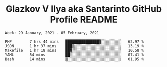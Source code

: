<h1 align="center">Glazkov V Ilya aka Santarinto GitHub Profile README</h1>

<!--START_SECTION:waka-->
```text
Week: 29 January, 2021 - 05 February, 2021

PHP        7 hrs 44 mins   ███████████████▓░░░░░░░░░   62.97 % 
JSON       1 hr 37 mins    ███▒░░░░░░░░░░░░░░░░░░░░░   13.19 % 
Makefile   1 hr 18 mins    ██▓░░░░░░░░░░░░░░░░░░░░░░   10.58 % 
YAML       54 mins         ██░░░░░░░░░░░░░░░░░░░░░░░   07.41 % 
Bash       14 mins         ▒░░░░░░░░░░░░░░░░░░░░░░░░   01.95 % 
```
<!--END_SECTION:waka-->